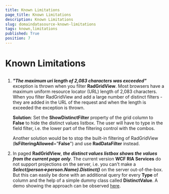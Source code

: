 ```yaml
---
title: Known Limitations
page_title: Known Limitations
description: Known Limitations
slug: domaindatasource-known-limitations
tags: known,limitations
published: True
position: 7
---
```


# Known Limitations



## 

1. ___"The maximum uri length of 2,083 characters was exceeded"___ exception is thrown when you filter __RadGridView__. 
Most browsers have a maximum uniform resource locator (URL) length of 2,083 characters. When you filter RadGridView and add a large number of distinct filters - they are added in the URL of the request and when the length is exceeded the exception is thrown.

	__Solution__: Set the __ShowDistinctFilter__ property of the grid column to __False__ to hide the distinct values listbox. The user will have to type in the field filter, i.e. the lower part of the filtering control with the combos.

	Another solution would be to stop the built-in filtering of RadGridView (__IsFilteringAllowed__="__False__") and use __RadDataFilter__ instead.



2. In paged __RadGridView__, ___the distinct values listbox shows the values from the current page only___.
The current version __WCF RIA Services__ do not support projections on the server, i.e. you can't make a ___Select(person=>person.Name).Distinct()___ on the server out-of-the-box. But this can easily be done with an additional query for every __Type__ of column and the help of a simple dummy class called __DistinctValue__. A demo showing the approach can be observed [here](http://demos.telerik.com/silverlight/#DomainDataSource/DistinctValues).

